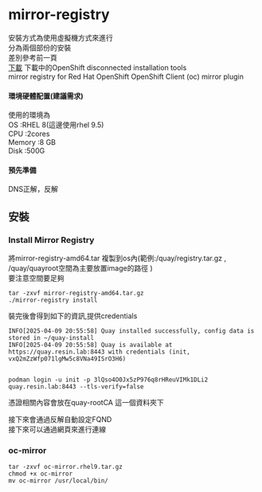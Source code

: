 # mirror-registry  

安裝方式為使用虛擬機方式來進行  
分為兩個部份的安裝  
差別參考前一頁  
 [下載](https://console.redhat.com/openshift/downloads#tool-mirror-registry "link")
下載中的OpenShift disconnected installation tools  
mirror registry for Red Hat OpenShift 
OpenShift Client (oc) mirror plugin


#### 環境硬體配置(建議需求)  

使用的環境為  
OS      :RHEL 8(這邊使用rhel 9.5)  
CPU     :2cores    
Memory  :8 GB  
Disk    :500G  

#### 預先準備  
DNS正解，反解  



## 安裝  


### Install Mirror Registry  

將mirror-registry-amd64.tar  複製到os內(範例:/quay/registry.tar.gz , /quay/quayroot空間為主要放置image的路徑 )  
要注意空間要足夠  

```
tar -zxvf mirror-registry-amd64.tar.gz
./mirror-registry install
```

裝完後會得到如下的資訊,提供credentials  
```
INFO[2025-04-09 20:55:58] Quay installed successfully, config data is stored in ~/quay-install
INFO[2025-04-09 20:55:58] Quay is available at https://quay.resin.lab:8443 with credentials (init, vxQ2mZzWfp071lgMw5c8VNa49ISrO3H6)


podman login -u init -p 3lQso4O0Jx5zP976q8rHReuVIMk1DLi2 quay.resin.lab:8443 --tls-verify=false
```

憑證相關內容會放在quay-rootCA  這一個資料夾下  


接下來會通過反解自動設定FQND  
接下來可以通過網頁來進行連線  

### oc-mirror  

```
tar -zxvf oc-mirror.rhel9.tar.gz
chmod +x oc-mirror
mv oc-mirror /usr/local/bin/
```

